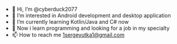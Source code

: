 - 👋 Hi, I’m @cyberduck2077
- 👀 I’m interested in Android development and desktop application
- 🌱 I’m currently learning Kotlin/Java and C# now
- 💞️ Now i learn programming and looking for a job in my specialty 
- 📫 How to reach me 1sergeyutka1@gmail.com


